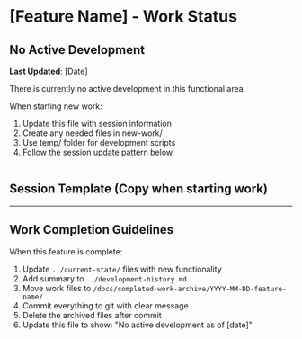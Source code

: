 # [Feature Name] - Work Status
<!-- Last Updated: YYYY-MM-DD -->
<!-- Feature: Brief description -->

## No Active Development
**Last Updated**: [Date]

There is currently no active development in this functional area.

When starting new work:
1. Update this file with session information
2. Create any needed files in new-work/
3. Use temp/ folder for development scripts
4. Follow the session update pattern below

---

## Session Template (Copy when starting work)

<!--
## Session: YYYY-MM-DD HH:MM AM/PM - [Your Name]
### Current Focus
- Working on: [specific task]
- Previous session ended at: [where you left off]

### Session Goals
- [ ] Goal 1
- [ ] Goal 2
- [ ] Goal 3

### Progress Update: HH:MM AM/PM
- Completed: [what was done]
- Current state: [where things stand]
- Next step: [what comes next]
- Blockers: [any issues]

### Session End: HH:MM AM/PM
- Completed items:
  - Item 1
  - Item 2
- Files modified:
  - /path/to/file1 - Description of changes
  - /path/to/file2 - Description of changes
- Tests status: [passing/failing - specify which]
- **Next developer should**:
  1. First thing to do
  2. Second thing to do
  3. Watch out for this issue
- Known issues:
  - Issue 1
  - Issue 2
-->

---

## Work Completion Guidelines
When this feature is complete:
1. Update `../current-state/` files with new functionality
2. Add summary to `../development-history.md`
3. Move work files to `/docs/completed-work-archive/YYYY-MM-DD-feature-name/`
4. Commit everything to git with clear message
5. Delete the archived files after commit
6. Update this file to show: "No active development as of [date]"